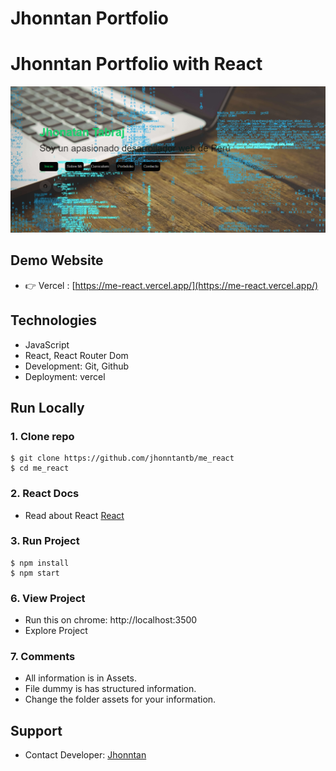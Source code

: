 # Jhonntan Portfolio

# Jhonntan Portfolio with React

![JhonntanPorfolio](/src/assets/img/Porfolio.PNG)

## Demo Website

- 👉 Vercel : [https://me-react.vercel.app/](https://me-react.vercel.app/)

## Technologies

- JavaScript
- React, React Router Dom
- Development: Git, Github
- Deployment: vercel

## Run Locally

### 1. Clone repo

```
$ git clone https://github.com/jhonntantb/me_react
$ cd me_react
```

### 2. React Docs

- Read about React [React](https://reactjs.org/)

### 3. Run Project

```
$ npm install
$ npm start

```

### 6. View Project

- Run this on chrome: http://localhost:3500
- Explore Project

### 7. Comments

- All information is in Assets.
- File dummy is has structured information.
- Change the folder assets for your information.

## Support

- Contact Developer: [Jhonntan](mailto:Jhonntan.jhonntantb@gmail.com)

```

```
